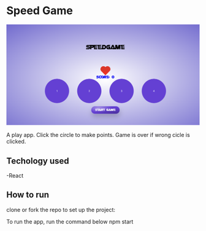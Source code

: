 # Speed Game

![MyImage](Speedgame.png)

A play app. Click the circle to make points. Game is over if wrong cicle is clicked.

## Techology used

-React

## How to run

clone or fork the repo to set up the project:

To run the app, run the command below
npm start
